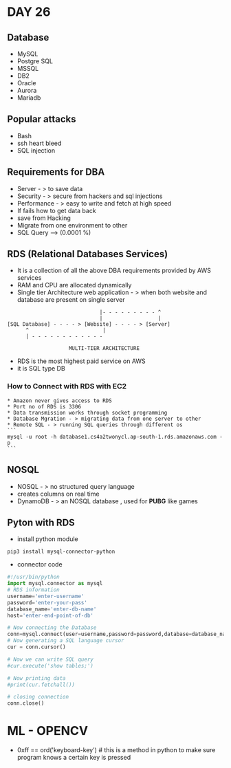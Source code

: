 # DAY 26

## Database
  * MySQL
  * Postgre SQL
  * MSSQL
  * DB2
  * Oracle
  * Aurora
  * Mariadb

## Popular attacks
  * Bash
  * ssh heart bleed
  * SQL injection

## Requirements for DBA
  * Server - > to save data
  * Security - > secure from hackers and sql injections
  * Performance - > easy to write and fetch at high speed
  * If fails how to get data back
  * save from Hacking
  * Migrate from one environment to other
  * SQL Query --> (0.0001 %)

## RDS (Relational Databases Services)
  * It is a collection of all the above DBA requirements provided by AWS services
  * RAM and CPU are allocated dynamically
  * Single tier Architecture web application - > when both website and database are present on single server

```
                              |- - - - - - - - - ^
                              |                  |
[SQL Database] - - - - > [Website] - - - - > [Server]
      ^                        |  
      | - - - - - - - - - - - -          

                    MULTI-TIER ARCHITECTURE
```
  * RDS is the most highest paid service on AWS
  * it is SQL type DB
  ### How to Connect with RDS with EC2
    * Amazon never gives access to RDS
    * Port no of RDS is 3306
    * Data transmission works through socket programming
    * Database Mgration - > migrating data from one server to other
    * Remote SQL - > running SQL queries through different os
    ```
    mysql -u root -h database1.cs4a2twonycl.ap-south-1.rds.amazonaws.com -p
    ```

## NOSQL
  * NOSQL - > no structured query language
  * creates columns on real time
  * DynamoDB - > an NOSQL database , used for <b>PUBG</b> like games

## Pyton with RDS
  * install python module
  ```
  pip3 install mysql-connector-python
  ```
  * connector code
  ```python
  #!/usr/bin/python
  import mysql.connector as mysql
  # RDS information
  username='enter-username'
  password='enter-your-pass'
  database_name='enter-db-name'
  host='enter-end-point-of-db'

  # Now connecting the Database
  conn=mysql.connect(user=username,password=password,database=database_name,host=host)
  # Now generating a SQL language cursor
  cur = conn.cursor()

  # Now we can write SQL query
  #cur.execute('show tables;')

  # Now printing data
  #print(cur.fetchall())

  # closing connection
  conn.close()

  ```

# ML - OPENCV

  * 0xff == ord('keyboard-key') # this is a method in python to make sure program knows a certain key is pressed
